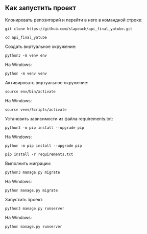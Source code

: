 ## **Как запустить проект**
Клонировать репозиторий и перейти в него в командной строке:
```
git clone https://github.com/slapeach/api_final_yatube.git
```
```
cd api_final_yatube
```

Cоздать виртуальное окружение:
```
python3 -m venv env
```
На Windows:
```
python -m venv venv
```
Активировать виртуальное окружение:
```
source env/bin/activate
```
На Windows:
```
source venv/Scripts/activate
```

Установить зависимости из файла requirements.txt:
```
python3 -m pip install --upgrade pip
```
На Windows:
```
python -m pip install --upgrade pip
```
```
pip install -r requirements.txt
```

Выполнить миграции:
```
python3 manage.py migrate
```
На Windows:
```
python manage.py migrate
```

Запустить проект:
```
python3 manage.py runserver
```
На Windows:
```
python manage.py runserver
```